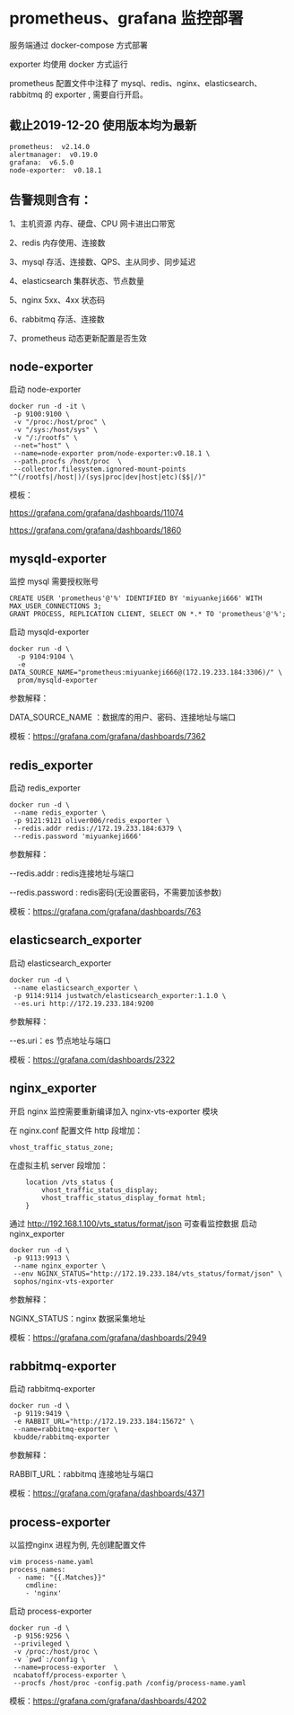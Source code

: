 # prometheus、grafana 监控部署

服务端通过 docker-compose 方式部署

exporter 均使用 docker 方式运行

prometheus 配置文件中注释了 mysql、redis、nginx、elasticsearch、rabbitmq 的 exporter , 需要自行开启。 


## 截止2019-12-20 使用版本均为最新

```
prometheus:  v2.14.0
alertmanager:  v0.19.0
grafana:  v6.5.0
node-exporter:  v0.18.1
```

## 告警规则含有：
1、主机资源 内存、硬盘、CPU 网卡进出口带宽

2、redis 内存使用、连接数

3、mysql 存活、连接数、QPS、主从同步、同步延迟

4、elasticsearch 集群状态、节点数量

5、nginx 5xx、4xx 状态码 

6、rabbitmq 存活、连接数

7、prometheus 动态更新配置是否生效

## node-exporter
启动 node-exporter
```
docker run -d -it \
 -p 9100:9100 \
 -v "/proc:/host/proc" \
 -v "/sys:/host/sys" \
 -v "/:/rootfs" \
 --net="host" \
 --name=node-exporter prom/node-exporter:v0.18.1 \
 --path.procfs /host/proc  \
 --collector.filesystem.ignored-mount-points "^(/rootfs|/host|)/(sys|proc|dev|host|etc)($$|/)"
```
模板：

https://grafana.com/grafana/dashboards/11074

https://grafana.com/grafana/dashboards/1860

## mysqld-exporter
监控 mysql 需要授权账号
```
CREATE USER 'prometheus'@'%' IDENTIFIED BY 'miyuankeji666' WITH MAX_USER_CONNECTIONS 3;
GRANT PROCESS, REPLICATION CLIENT, SELECT ON *.* TO 'prometheus'@'%';
```
启动 mysqld-exporter
```
docker run -d \
  -p 9104:9104 \
  -e DATA_SOURCE_NAME="prometheus:miyuankeji666@(172.19.233.184:3306)/" \
  prom/mysqld-exporter
```
参数解释：

DATA_SOURCE_NAME ：数据库的用户、密码、连接地址与端口

模板：https://grafana.com/grafana/dashboards/7362

## redis_exporter
启动 redis_exporter
```
docker run -d \
 --name redis_exporter \
 -p 9121:9121 oliver006/redis_exporter \
 --redis.addr redis://172.19.233.184:6379 \
 --redis.password 'miyuankeji666'
```
参数解释：

--redis.addr : redis连接地址与端口

--redis.password : redis密码(无设置密码，不需要加该参数)

模板：https://grafana.com/grafana/dashboards/763

## elasticsearch_exporter
启动 elasticsearch_exporter
```
docker run -d \
 --name elasticsearch_exporter \
 -p 9114:9114 justwatch/elasticsearch_exporter:1.1.0 \
 --es.uri http://172.19.233.184:9200
```
参数解释：

--es.uri：es 节点地址与端口

模板：https://grafana.com/dashboards/2322

## nginx_exporter
开启 nginx 监控需要重新编译加入 nginx-vts-exporter 模块

在 nginx.conf 配置文件 http 段增加：
```
vhost_traffic_status_zone;
```
在虚拟主机 server 段增加：
```
    location /vts_status {
        vhost_traffic_status_display;
        vhost_traffic_status_display_format html;
    }
```
通过 http://192.168.1.100/vts_status/format/json 可查看监控数据
启动 nginx_exporter
```
docker run -d \
 -p 9113:9913 \
 --name nginx_exporter \
 --env NGINX_STATUS="http://172.19.233.184/vts_status/format/json" \
 sophos/nginx-vts-exporter
```
参数解释：

NGINX_STATUS：nginx 数据采集地址

模板：https://grafana.com/grafana/dashboards/2949

## rabbitmq-exporter
启动 rabbitmq-exporter
```
docker run -d \
 -p 9119:9419 \
 -e RABBIT_URL="http://172.19.233.184:15672" \
 --name=rabbitmq-exporter \
 kbudde/rabbitmq-exporter 
```
参数解释：

RABBIT_URL：rabbitmq 连接地址与端口

模板：https://grafana.com/grafana/dashboards/4371


## process-exporter
以监控nginx 进程为例, 先创建配置文件
```
vim process-name.yaml
process_names:
  - name: "{{.Matches}}"
    cmdline:
    - 'nginx'
```
启动 process-exporter
```
docker run -d \
 -p 9156:9256 \
 --privileged \
 -v /proc:/host/proc \
 -v `pwd`:/config \
 --name=process-exporter  \
 ncabatoff/process-exporter \
 --procfs /host/proc -config.path /config/process-name.yaml
```

模板：https://grafana.com/grafana/dashboards/4202
